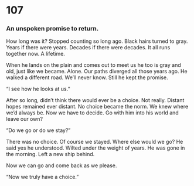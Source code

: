 # 107

### An unspoken promise to return.

How long was it? Stopped counting so long ago. Black hairs turned to gray. Years if there were years. Decades if there were decades. It all runs together now. A lifetime. 

When he lands on the plain and comes out to meet us he too is gray and old, just like we became. Alone. Our paths diverged all those years ago. He walked a different road. We’ll never know. Still he kept the promise.

“I see how he looks at us.”

After so long, didn’t think there would ever be a choice. Not really. Distant hopes remained ever distant. No choice became the norm. We knew where we’d always be. Now we have to decide. Go with him into his world and leave our own?

“Do we go or do we stay?”

There was no choice. Of course we stayed. Where else would we go? He said yes he understood. Wilted under the weight of years. He was gone in the morning. Left a new ship behind. 

Now we can go and come back as we please.

“Now we truly have a choice.”